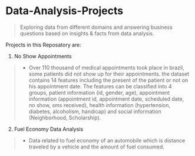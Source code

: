 # Data-Analysis-Projects

> Exploring data from different domains and answering business questions based on insights &amp; facts from data  analysis. 

Projects in this Reposatory are: 

1. No Show Appointments
> - Over 110 thousand of medical appointments took place in brazil, some patients did not show up for their appointments. the dataset contains 14 features including the present of the patient or not on his appointment date. The features can be classified into 4 groups, patient information (id, gender, age), appointment information (appointment id, appointment date, scheduled date, no show, sms received), health information (hypertension, diabetes, alcoholism, handicap) and social information (Neighborhood, Scholarship).

2. Fuel Economy Data Analysis
> - Data related to fuel economy of an automobile which is distance traveled by a vehicle and the amount of fuel consumed.
